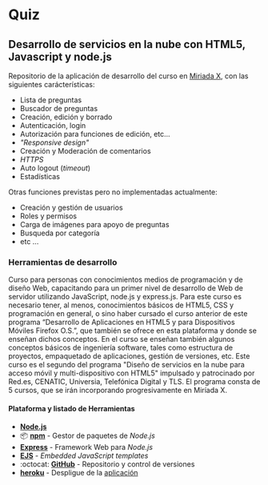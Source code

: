# Quiz
## Desarrollo de servicios en la nube con HTML5, Javascript y node.js

Repositorio de la aplicación de desarrollo del curso en [Miriada X](https://www.miriadax.net/), con las siguientes carácterísticas:

+ Lista de preguntas
+ Buscador de preguntas
+ Creación, edición y borrado
+ Autenticación, login
+ Autorización para funciones de edición, etc...
+ _"Responsive design"_
+ Creación y Moderación de comentarios
+ _HTTPS_
+ Auto logout (_timeout_)
+ Estadísticas

Otras funciones previstas pero no implementadas actualmente:

* Creación y gestión de usuarios
* Roles y permisos
* Carga de imágenes para apoyo de preguntas
* Busqueda por categoría
* etc ...

### Herramientas de desarrollo

Curso para personas con conocimientos medios de programación y de diseño Web, capacitando para un primer nivel de desarrollo de Web de servidor utilizando JavaScript, node.js y express.js. Para este curso es necesario tener, al menos, conocimientos básicos de HTML5, CSS y programación en general, o sino haber cursado el curso anterior de este programa “Desarrollo de Aplicaciones en HTML5 y para Dispositivos Móviles Firefox O.S.”, que también se ofrece en esta plataforma y donde se enseñan dichos conceptos. En el curso se enseñan también algunos conceptos básicos de ingeniería software, tales como estructura de proyectos, empaquetado de aplicaciones, gestión de versiones, etc. Este curso es el segundo del programa "Diseño de servicios en la nube para acceso móvil y multi-dispositivo con HTML5" impulsado y patrocinado por Red.es, CENATIC, Universia, Telefónica Digital y TLS. El programa consta de 5 cursos, que se irán incorporando progresivamente en Miríada X.

#### Plataforma y listado de Herramientas

- **[Node.js](https://nodejs.org/)**
- :package: **[npm](https://www.npmjs.com/)** - Gestor de paquetes de _Node.js_
- **[Express](expressjs.com/es/)** - Framework Web para _Node.js_
- **[EJS](https://github.com/mde/ejs)** - _Embedded JavaScript templates_
- :octocat: **[GitHub](https://github.com/)** - Repositorio y control de versiones
- **[heroku](https://www.heroku.com)** - Despligue de la [aplicación](http://quiz-funihao.herokuapp.com/)
